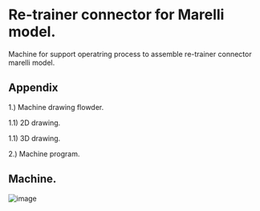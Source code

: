 # Re-trainer connector for Marelli model.

Machine for support operatring process to assemble re-trainer connector marelli model.


## Appendix

1.) Machine drawing flowder.

1.1) 2D drawing.

1.1) 3D drawing.

2.) Machine program.


## Machine.
![image](https://github.com/user-attachments/assets/319185ca-db67-422f-a57a-1f10454fce5a)
